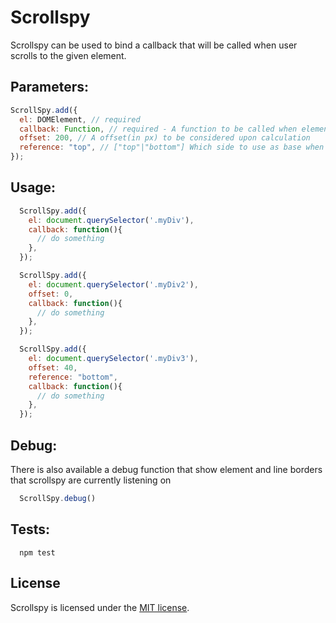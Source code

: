 # Scrollspy

Scrollspy can be used to bind a callback that will be called when user scrolls to the given element.

## Parameters:

```javascript
ScrollSpy.add({
  el: DOMElement, // required
  callback: Function, // required - A function to be called when element are scrolled into screen
  offset: 200, // A offset(in px) to be considered upon calculation
  reference: "top", // ["top"|"bottom"] Which side to use as base when calculation element position.
});
```

## Usage:

```javascript
  ScrollSpy.add({
    el: document.querySelector('.myDiv'),
    callback: function(){
      // do something
    },
  });

  ScrollSpy.add({
    el: document.querySelector('.myDiv2'),
    offset: 0,
    callback: function(){
      // do something
    },
  });

  ScrollSpy.add({
    el: document.querySelector('.myDiv3'),
    offset: 40,
    reference: "bottom",
    callback: function(){
      // do something
    },
  });
```

## Debug:

There is also available a debug function that show element and line borders that scrollspy are currently listening on

```javascript
  ScrollSpy.debug()
```

## Tests:

```shell
  npm test
```

## License

Scrollspy is licensed under the [MIT license](LICENSE).
